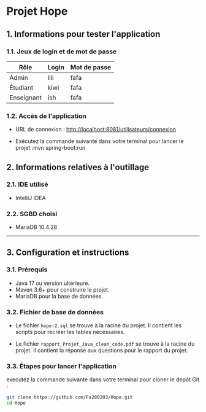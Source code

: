 # Projet Hope


## 1. Informations pour tester l'application

### 1.1. Jeux de login et de mot de passe

| Rôle   | Login | Mot de passe |
|--------|-------|--------------|
| Admin  | lili  | fafa         |
| Étudiant | kiwi  | fafa         |
| Enseignant | ish   | fafa         |

### 1.2. Accès de l'application

- URL de connexion  : [http://localhost:8081/utilisateurs/connexion](http://localhost:8081/utilisateurs/connexion)

-   Exécutez la commande suivante dans votre terminal pour lancer le projet :mvn spring-boot:run


## 2. Informations relatives à l'outillage

### 2.1. IDE utilisé

- IntelliJ IDEA

### 2.2. SGBD choisi

- MariaDB 10.4.28

---

## 3. Configuration et instructions

### 3.1. Prérequis

- Java 17 ou version ultérieure.
- Maven 3.6+ pour construire le projet.
- MariaDB pour la base de données.

### 3.2. Fichier de base de données

- Le fichier `hope-2.sql` se trouve à la racine du projet. Il contient les scripts pour recréer les tables nécessaires.

- Le fichier `rapport_Projet_Java_clean_code.pdf` se trouve à la racine du projet. Il contient la réponse aux questions pour le rapport du projet.

### 3.3. Étapes pour lancer l'application

executez la commande suivante dans votre terminal pour cloner le dépôt Git :
   ```bash
   git clone https://github.com/Fa280203/Hope.git
   cd Hope

